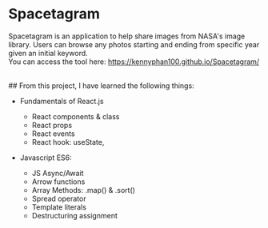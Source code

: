 # Spacetagram

Spacetagram is an application to help share images from NASA's image library. Users can browse any photos starting and ending from specific year given an initial keyword.
<br>
You can access the tool here: https://kennyphan100.github.io/Spacetagram/

<br>
## From this project, I have learned the following things:

* Fundamentals of React.js
	* React components & class
	* React props
	* React events
	* React hook: useState,

* Javascript ES6:
	* JS Async/Await
	* Arrow functions
	* Array Methods: .map() & .sort()
	* Spread operator
	* Template literals
	* Destructuring assignment
